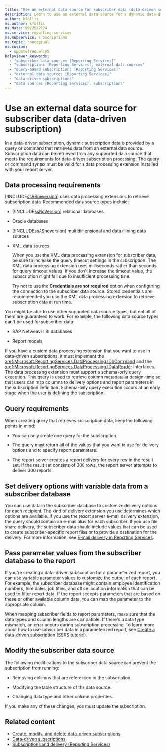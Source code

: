 ```yaml
---
title: "Use an external data source for subscriber data (data-driven subscription)"
description: Learn to use an external data source for a dynamic data-driven subscription. Understand data processing, querying, delivery options, and parameter passing.
author: kfollis
ms.author: kfollis
ms.date: 09/25/2024
ms.service: reporting-services
ms.subservice: subscriptions
ms.topic: conceptual
ms.custom:
  - updatefrequency5
helpviewer_keywords:
  - "subscriber data sources [Reporting Services]"
  - "subscriptions [Reporting Services], external data sources"
  - "query-based subscriptions [Reporting Services]"
  - "external data sources [Reporting Services]"
  - "data-driven subscriptions"
  - "data sources [Reporting Services], subscriptions"
---
```

# Use an external data source for subscriber data (data-driven subscription)
  In a data-driven subscription, dynamic subscription data is provided by a query or command that retrieves data from an external data source. Subscription data can be retrieved from any supported data source that meets the requirements for data-driven subscription processing. The query or command syntax must be valid for a data processing extension installed with your report server.  
  
## Data processing requirements  
 [!INCLUDE[ssRSnoversion](../../includes/ssrsnoversion-md.md)] uses data processing extensions to retrieve subscription data. Recommended data source types include:  
  
-   [!INCLUDE[ssNoVersion](../../includes/ssnoversion-md.md)] relational databases  
  
-   Oracle databases  
  
-   [!INCLUDE[ssASnoversion](../../includes/ssasnoversion-md.md)] multidimensional and data mining data sources  
  
-   XML data sources  
  
     When you use the XML data processing extension for subscriber data, be sure to increase the query timeout settings in the subscription. The XML data processing extension uses milliseconds rather than seconds for query timeout values. If you don't increase the timeout value, the subscription might fail due to insufficient processing time.  
  
     Try not to use the **Credentials are not required** option when configuring the connection to the subscriber data source. Stored credentials are recommended you use the XML data processing extension to retrieve subscription data at run time.  
  
 You might be able to use other supported data source types, but not all of them are guaranteed to work. For example, the following data source types can't be used for subscriber data:  
  
-   SAP Netweaver BI databases  
  
-   Report models  
  
 If you have a custom data processing extension that you want to use in data-driven subscriptions, it must implement the <xref:Microsoft.ReportingServices.DataProcessing.IDbCommand> and the <xref:Microsoft.ReportingServices.DataProcessing.IDataReader> interfaces. The data processing extension must support a schema-only query execution. This query is used to retrieve column metadata at design-time so that users can map columns to delivery options and report parameters in the subscription definition. Schema-only query execution occurs at an early stage when the user is defining the subscription.  
  
## Query requirements  
 When creating query that retrieves subscription data, keep the following points in mind:  
  
-   You can only create one query for the subscription.  
  
-   The query must return all of the values that you want to use for delivery options and to specify report parameters.  
  
-   The report server creates a report delivery for every row in the result set. If the result set consists of 300 rows, the report server attempts to deliver 300 reports.  
  
## Set delivery options with variable data from a subscriber database  
 You can use data in the subscriber database to customize delivery options for each recipient. The kind of delivery extension you use determines which options are available. If you use the report server e-mail delivery extension, the query should contain an e-mail alias for each subscriber. If you use file share delivery, the subscriber data should include values that can be used to create subscriber-specific report files or to provide a destination for the delivery. For more information, see [E-mail delivery in Reporting Services](../../reporting-services/subscriptions/e-mail-delivery-in-reporting-services.md).  
  
## Pass parameter values from the subscriber database to the report  
 If you're creating a data-driven subscription for a parameterized report, you can use variable parameter values to customize the output of each report. For example, the subscriber database might contain employee identification numbers, hire dates, job titles, and office location information that can be used to filter report data. If the report accepts parameters that are based on these or other available column data, you can map the parameter to the appropriate column.  
  
 When mapping subscriber fields to report parameters, make sure that the data types and column lengths are compatible. If there's a data type mismatch, an error occurs during subscription processing. To learn more about how to use subscriber data in a parameterized report, see [Create a data-driven subscription &#40;SSRS tutorial&#41;](../../reporting-services/create-a-data-driven-subscription-ssrs-tutorial.md).  
  
## Modify the subscriber data source  
 The following modifications to the subscriber data source can prevent the subscription from running:  
  
-   Removing columns that are referenced in the subscription.  
  
-   Modifying the table structure of the data source.  
  
-   Changing data type and other column properties.  
  
 If you make any of these changes, you must update the subscription.  
  
## Related content

- [Create, modify, and delete data-driven subscriptions](../../reporting-services/subscriptions/create-modify-and-delete-data-driven-subscriptions.md)
- [Data-driven subscriptions](../../reporting-services/subscriptions/data-driven-subscriptions.md)
- [Subscriptions and delivery &#40;Reporting Services&#41;](../../reporting-services/subscriptions/subscriptions-and-delivery-reporting-services.md)
